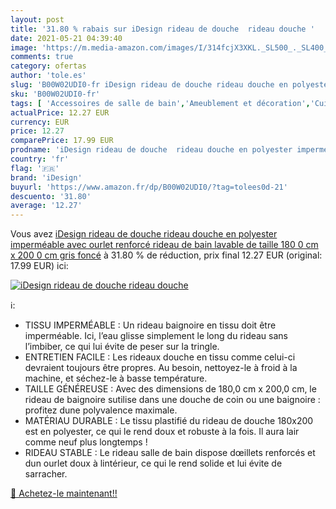 ```yaml
---
layout: post
title: '31.80 % rabais sur iDesign rideau de douche  rideau douche '
date: 2021-05-21 04:39:40
image: 'https://m.media-amazon.com/images/I/314fcjX3XKL._SL500_._SL400_.jpg'
comments: true
category: ofertas
author: 'tole.es'
slug: 'B00W02UDI0-fr iDesign rideau de douche rideau douche en polyester...'
sku: 'B00W02UDI0-fr'
tags: [ 'Accessoires de salle de bain','Ameublement et décoration','Cuisine et Maison','Rideaux de douche','Rideaux de douche, crochets et barres','Salle de bain et WC','idesign', ]
actualPrice: 12.27 EUR
currency: EUR
price: 12.27
comparePrice: 17.99 EUR
prodname: 'iDesign rideau de douche  rideau douche en polyester imperméable avec ourlet renforcé  rideau de bain lavable de taille 180 0 cm x 200 0 cm  gris foncé'
country: 'fr'
flag: '🇫🇷'
brand: 'iDesign'
buyurl: 'https://www.amazon.fr/dp/B00W02UDI0/?tag=tolees0d-21'
descuento: '31.80'
average: '12.27'
---
```


Vous avez [iDesign rideau de douche  rideau douche en polyester imperméable avec ourlet renforcé  rideau de bain lavable de taille 180 0 cm x 200 0 cm  gris foncé](https://www.amazon.fr/dp/B00W02UDI0/?tag=tolees0d-21)  à  31.80 % de réduction, prix final  12.27 EUR (original: 17.99 EUR) ici:

[![iDesign rideau de douche  rideau douche ](https://m.media-amazon.com/images/I/314fcjX3XKL._SL500_._SL400_.jpg)](https://www.amazon.fr/dp/B00W02UDI0/?tag=tolees0d-21)

ℹ️:

- TISSU IMPERMÉABLE : Un rideau baignoire en tissu doit être imperméable. Ici, l’eau glisse simplement le long du rideau sans l’imbiber, ce qui lui évite de peser sur la tringle.
- ENTRETIEN FACILE : Les rideaux douche en tissu comme celui-ci devraient toujours être propres. Au besoin, nettoyez-le à froid à la machine, et séchez-le à basse température.
- TAILLE GÉNÉREUSE : Avec des dimensions de 180,0 cm x 200,0 cm, le rideau de baignoire sutilise dans une douche de coin ou une baignoire : profitez dune polyvalence maximale.
- MATÉRIAU DURABLE : Le tissu plastifié du rideau de douche 180x200 est en polyester, ce qui le rend doux et robuste à la fois. Il aura lair comme neuf plus longtemps !
- RIDEAU STABLE : Le rideau salle de bain dispose dœillets renforcés et dun ourlet doux à lintérieur, ce qui le rend solide et lui évite de sarracher.

[🛒 Achetez-le maintenant!!](https://www.amazon.fr/dp/B00W02UDI0/?tag=tolees0d-21)

